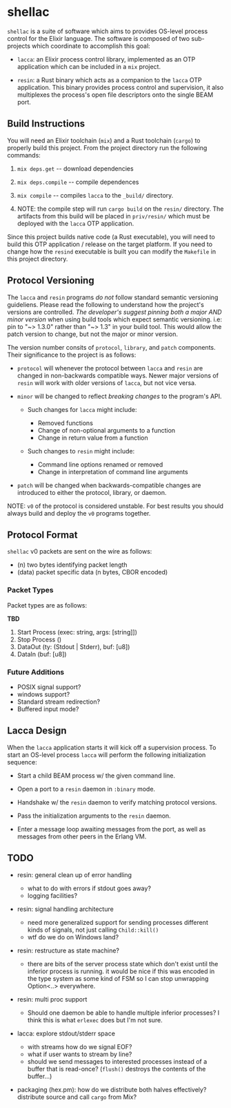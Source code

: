 # shellac

`shellac` is a suite of software which aims to provides OS-level 
process control for the Elixir language. The software is composed of two
sub-projects which coordinate to accomplish this goal:

- `lacca`: an Elixir process control library, implemented as
  an OTP application which can be included in a `mix` project.

- `resin`: a Rust binary which acts as a companion to the `lacca`
  OTP application. This binary provides process control and 
  supervision, it also multiplexes the process's open file descriptors
  onto the single BEAM port.


## Build Instructions

You will need an Elixir toolchain (`mix`) and a Rust toolchain (`cargo`) to
properly build this project. From the project directory run the following
commands:

1. `mix deps.get` -- download dependencies

2. `mix deps.compile` -- compile dependences

3. `mix compile` -- compiles `lacca` to the `_build/` directory.

4. NOTE: the compile step will run `cargo build` on the `resin/` directory.
   The artifacts from this build will be placed in `priv/resin/` which must
   be deployed with the `lacca` OTP application.


Since this project builds native code (a Rust executable), you will need to
build this OTP application / release on the target platform. If you need to
change how the `resind` executable is built you can modify the `Makefile`
in this project directory.


## Protocol Versioning

The `lacca` and `resin` programs *do not* follow standard semantic versioning
guideliens. Please read the following to understand how the project's versions
are controlled. *The developer's suggest pinning both a major AND minor version*
when using build tools which expect semantic versioning. i.e: pin to
"\~> 1.3.0" rather than "\~> 1.3" in your build tool. This would allow the patch
version to change, but not the major or minor version.

The version number consits of `protocol`, `library`, and `patch` components.
Their significance to the project is as follows:

- `protocol` will whenever the protocol between `lacca` and `resin` are
  changed in non-backwards compatible ways. Newer major versions of `resin` 
  will work with older versions of `lacca`, but not vice versa.

- `minor` will be changed to reflect *breaking changes* to the program's API.
  - Such changes for `lacca` might include:
    - Removed functions
    - Change of non-optional arguments to a function
    - Change in return value from a function

  - Such changes to `resin` might include:
    - Command line options renamed or removed
    - Change in interpretation of command line arguments

- `patch` will be changed when backwards-compatible changes are introduced
  to either the protocol, library, or daemon.

NOTE: `v0` of the protocol is considered unstable. For best results 
you should always build and deploy the `v0` programs together.

## Protocol Format

`shellac` v0 packets are sent on the wire as follows:

- (n) 		two bytes identifying packet length
- (data)	packet specific data (n bytes, CBOR encoded)

### Packet Types

Packet types are as follows:

**TBD**

1. Start Process 	(exec: string, args: [string]])
2. Stop Process 	()
3. DataOut 			(ty: (Stdout | Stderr), buf: [u8])
5. DataIn 			(buf: [u8])

### Future Additions

- POSIX signal support?
- windows support?
- Standard stream redirection?
- Buffered input mode?

## Lacca Design

When the `lacca` application starts it will kick off a supervision
process. To start an OS-level process `lacca` will perform the
following initialization sequence:

- Start a child BEAM process w/ the given command line.

- Open a port to a `resin` daemon in `:binary` mode.

- Handshake w/ the `resin` daemon to verify matching protocol versions.

- Pass the initialization arguments to the `resin` daemon.

- Enter a message loop awaiting messages from the port, as well
  as messages from other peers in the Erlang VM.


## TODO

- resin: general clean up of error handling
  - what to do with errors if stdout goes away?
  - logging facilities?

- resin: signal handling architecture
  - need more generalized support for sending processes different kinds of
    signals, not just calling `Child::kill()`
  - wtf do we do on Windows land?

- resin: restructure as state machine?
  - there are bits of the server process state which don't exist until the
    inferior process is running. it would be nice if this was encoded in the
    type system as some kind of FSM so I can stop unwrapping Option<..>
    everywhere.

- resin: multi proc support
  - Should one daemon be able to handle multiple inferior processes?
    I think this is what `erlexec` does but I'm not sure.

- lacca: explore stdout/stderr space
  - with streams how do we signal EOF?
  - what if user wants to stream by line?
  - should we send messages to interested processes instead of a
    buffer that is read-once? (`flush()` destroys the contents of the
    buffer...)

- packaging (hex.pm): how do we distribute both halves effectively?
  distribute source and call `cargo` from Mix?

